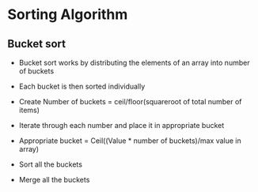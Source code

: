 # Sorting Algorithm

## Bucket sort

- Bucket sort works by distributing the elements of an array into number of buckets
- Each bucket is then sorted individually

- Create Number of buckets = ceil/floor(squareroot of total number of items)
- Iterate through each number and place it in appropriate bucket
- Appropriate bucket = Ceil((Value * number of buckets)/max value in array)
- Sort all the buckets
- Merge all the buckets